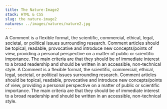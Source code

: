 ```yaml
---
title: The Nature-Image2
stack: HTML & CSS
slug: the nature-image2
natures: ../images/natures/nature2.jpg
---
```


A Comment is a flexible format, the scientific, commercial, ethical, legal, societal, or political issues surrounding research. Comment articles should be topical, readable, provocative and introduce new concepts/points of view, providing a personal perspective on a matter of public or scientific importance. The main criteria are that they should be of immediate interest to a broad readership and should be written in an accessible, non-technical style. A Comment is a flexible format, the scientific, commercial, ethical, legal, societal, or political issues surrounding research. Comment articles should be topical, readable, provocative and introduce new concepts/points of view, providing a personal perspective on a matter of public or scientific importance. The main criteria are that they should be of immediate interest to a broad readership and should be written in an accessible, non-technical style.
